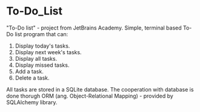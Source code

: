 # To-Do_List
"To-Do list" - project from JetBrains Academy. Simple, terminal based To-Do list program that can:

1. Display today's tasks.
2. Display next week's tasks.
3. Display all tasks.
4. Display missed tasks.
5. Add a task.
6. Delete a task.

All tasks are stored in a SQLite database. The cooperation with database is done thorugh ORM (ang. Object-Relational Mapping) - provided by SQLAlchemy library.
